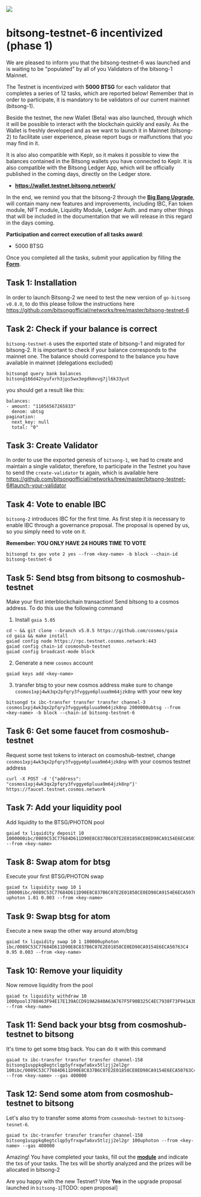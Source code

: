 ![](https://i.imgur.com/47tp5m9.jpg)

# bitsong-testnet-6 incentivized (phase 1)

We are pleased to inform you that the bitsong-testnet-6 was launched and is waiting to be "populated" by all of you Validators of the bitsong-1 Mainnet.

The Testnet is incentivized with **5000 BTSG** for each validator that completes a series of 12 tasks, which are reported below! Remember that in order to participate, it is mandatory to be validators of our current mainnet (bitsong-1).

Beside the testnet, the new Wallet (Beta) was also launched, through which it will be possible to interact with the blockchain quickly and easily. As the Wallet is freshly developed and as we want to launch it in Mainnet (bitsong-2) to facilitate user experience, please report bugs or malfunctions that you may find in it.

It is also also compatible with Keplr, so it makes it possible to view the balances contained in the Bitsong wallets you have connected to Keplr. It is also compatible with the Bitsong Ledger App, which will be officially published in the coming days, directly on the Ledger store.

- **https://wallet.testnet.bitsong.network/**

In the end, we remind you that the bitsong-2 through the [**Big Bang Upgrade**](https://bitsongofficial.medium.com/bitsong-launches-big-bang-upgrade-joining-the-ibc-enabled-blockchains-in-cosmos-802b73de6243), will contain many new features and improvements, including IBC, Fan token module, NFT module, Liquidity Module, Ledger Auth. and many other things that will be included in the documentation that we will release in this regard in the days coming.

**Participation and correct execution of all tasks award**:

- 5000 BTSG

Once you completed all the tasks, submit your application by filling the [**Form**](https://forms.gle/Q9BVTJUbeMGdESA4A).

## Task 1: Installation

In order to launch Bitsong-2 we need to test the new version of `go-bitsong v0.8.0`, to do this please follow the instructions here https://github.com/bitsongofficial/networks/tree/master/bitsong-testnet-6

## Task 2: Check if your balance is correct

`bitsong-testnet-6` uses the exported state of bitsong-1 and migrated for bitsong-2. It is important to check if your balance corresponds to the mainnet one. The balance should correspond to the balance you have available in mainnet (delegations excluded)

```
bitsongd query bank balances bitsong166d42nyufxrh3jps5wx3egdkmvvg7jl6k33yut
```

you should get a result like this:

```
balances:
- amount: "11056567265833"
  denom: ubtsg
pagination:
  next_key: null
  total: "0"

```

## Task 3: Create Validator

In order to use the exported genesis of `bitsong-1`, we had to create and maintain a single validator, therefore, to participate in the Testnet you have to send the `create-validator` tx again, which is available here
https://github.com/bitsongofficial/networks/tree/master/bitsong-testnet-6#launch-your-validator

## Task 4: Vote to enable IBC

`bitsong-2` introduces IBC for the first time. As first step it is necessary to enable IBC through a governance proposal. The proposal is opened by us, so you simply need to vote on it.

**Remember: YOU ONLY HAVE 24 HOURS TIME TO VOTE**

```
bitsongd tx gov vote 2 yes --from <key-name> -b block --chain-id bitsong-testnet-6
```

## Task 5: Send btsg from bitsong to cosmoshub-testnet

Make your first interblockchain transaction! Send bitsong to a cosmos address. To do this use the following command

1. Install `gaia 5.05`

```
cd ~ && git clone --branch v5.0.5 https://github.com/cosmos/gaia
cd gaia && make install
gaiad config node https://rpc.testnet.cosmos.network:443
gaiad config chain-id cosmoshub-testnet
gaiad config broadcast-mode block
```

2. Generate a new `cosmos` account

```
gaiad keys add <key-name>
```

3. transfer btsg to your new cosmos address make sure to change `cosmos1xpj4wk3qx2pfqry3fvggye6pluua9m64jzk8np` with your new key

```
bitsongd tx ibc-transfer transfer transfer channel-3 cosmos1xpj4wk3qx2pfqry3fvggye6pluua9m64jzk8np 2000000ubtsg --from <key-name> -b block --chain-id bitsong-testnet-6
```

## Task 6: Get some faucet from cosmoshub-testnet

Request some test tokens to interact on cosmoshub-testnet, change `cosmos1xpj4wk3qx2pfqry3fvggye6pluua9m64jzk8np` with your cosmos testnet address

```
curl -X POST -d '{"address": "cosmos1xpj4wk3qx2pfqry3fvggye6pluua9m64jzk8np"}' https://faucet.testnet.cosmos.network
```

## Task 7: Add your liquidity pool

Add liquidity to the BTSG/PHOTON pool

```
gaiad tx liquidity deposit 10 1000000ibc/0089C53C77684D611D90E8C837B6C07E2E01858CE0ED98CA9154E6ECA50763C4,1000000uphoton --from <key-name>
```

## Task 8: Swap atom for btsg

Execute your first BTSG/PHOTON swap

```
gaiad tx liquidity swap 10 1 100000ibc/0089C53C77684D611D90E8C837B6C07E2E01858CE0ED98CA9154E6ECA50763C4 uphoton 1.01 0.003 --from <key-name>
```

## Task 9: Swap btsg for atom

Execute a new swap the other way around atom/btsg

```
gaiad tx liquidity swap 10 1 100000uphoton ibc/0089C53C77684D611D90E8C837B6C07E2E01858CE0ED98CA9154E6ECA50763C4 0.95 0.003 --from <key-name>
```

## Task 10: Remove your liquidity

Now remove liquidity from the pool

```
gaiad tx liquidity withdraw 10 1000pool3788463F94E17E139ACCD919A2840A63A767F5F90B325C4EC7938F73F941A3EB --from <key-name>
```

## Task 11: Send back your btsg from cosmoshub-testnet to bitsong

It's time to get some btsg back. You can do it with this command

```
gaiad tx ibc-transfer transfer transfer channel-158 bitsong1usppkq8egtclqp5yfrxqwfa6xv5tlzjj2el2gr 100ibc/0089C53C77684D611D90E8C837B6C07E2E01858CE0ED98CA9154E6ECA50763C4 --from <key-name> --gas 400000
```

## Task 12: Send some atom from cosmoshub-testnet to bitsong

Let's also try to transfer some atoms from `cosmoshub-testnet` to `bitsong-tesnet-6`.

```
gaiad tx ibc-transfer transfer transfer channel-158 bitsong1usppkq8egtclqp5yfrxqwfa6xv5tlzjj2el2gr 100uphoton --from <key-name> --gas 400000
```

Amazing! You have completed your tasks, fill out the **[module](https://forms.gle/Q9BVTJUbeMGdESA4A)** and indicate the txs of your tasks. The txs will be shortly analyzed and the prizes will be allocated in bitsong-2

Are you happy with the new Testnet? Vote **Yes** in the upgrade proposal launched in `bitsong-1`[TODO: open proposal]
